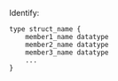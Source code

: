 Identify:

```golang
type struct_name {
    member1_name datatype
    member2_name datatype
    member3_name datatype
    ...
}
``` 
